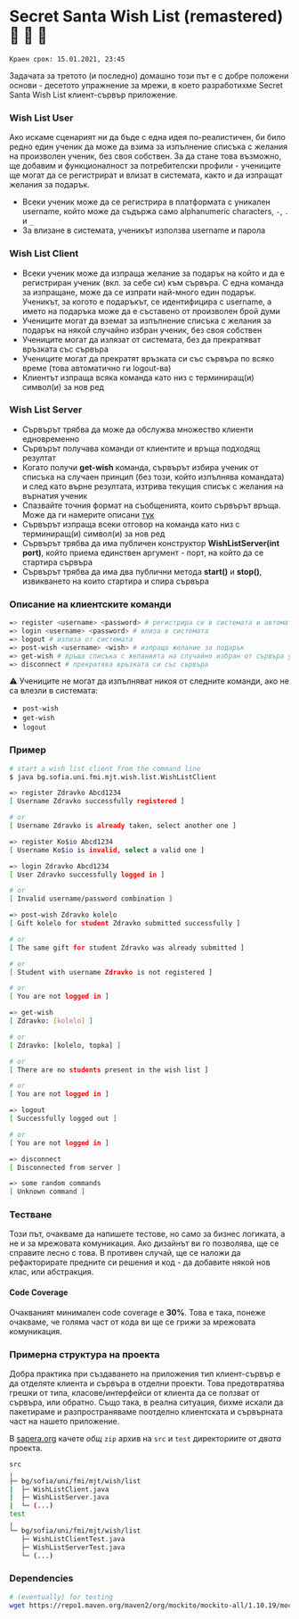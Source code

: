 # Secret Santa Wish List (remastered) :santa: :gift: :christmas_tree:

`Краен срок: 15.01.2021, 23:45`

Задачата за третото (и последно) домашно този път е с добре положени основи - десетото упражнение за мрежи, в което разработихме Secret Santa Wish List клиент-сървър приложение.

### Wish List User

Ако искаме сценарият ни да бъде с една идея по-реалистичен, би било редно един ученик да може да взима за изпълнение списъка с желания на произволен ученик, без своя собствен.
За да стане това възможно, ще добавим и функционалност за потребителски профили - учениците ще могат да се регистрират и влизат в системата, както и да изпращат желания за подарък.

- Всеки ученик може да се регистрира в платформата с уникален username, който може да съдържа само alphanumeric characters, `-`, `.` и `_`
- За влизане в системата, ученикът използва username и парола

### Wish List Client

- Всеки ученик може да изпраща желание за подарък на който и да е регистриран ученик (вкл. за себе си) към сървъра. С една команда за изпращане, може да се изпрати най-много един подарък. Ученикът, за когото е подаръкът, се идентифицира с username, а името на подаръка може да е съставено от произволен брой думи
- Учениците могат да вземат за изпълнение списъка с желания за подарък на някой случайно избран ученик, без своя собствен
- Учениците могат да излязат от системата, без да прекратяват връзката със сървъра
- Учениците могат да прекратят връзката си със сървъра по всяко време (това автоматично ги logout-ва)
- Клиентът изпраща всяка команда като низ с терминиращ(и) символ(и) за нов ред

### Wish List Server

- Сървърът трябва да може да обслужва множество клиенти едновременно
- Сървърът получава команди от клиентите и връща подходящ резултат
- Когато получи **get-wish** команда, сървърът избира ученик от списъка на случаен принцип (без този, който изпълнява командата) и след като върне резултата, изтрива текущия списък с желания на върнатия ученик
- Спазвайте точния формат на съобщенията, които сървърът връща. Може да ги намерите описани [тук](https://github.com/fmi/java-course/blob/master/homeworks/03-wishlist/README.md#Пример)
- Сървърът изпраща всеки отговор на команда като низ с терминиращ(и) символ(и) за нов ред
- Сървърът трябва да има публичен конструктор **WishListServer(int port)**, който приема единствен аргумент - порт, на който да се стартира сървъра
- Сървърът трябва да има два публични метода **start()** и **stop()**, извикването на които стартира и спира сървъра

### Описание на клиентските команди

```bash
=> register <username> <password> # регистрира се в системата и автоматично влиза в нея
=> login <username> <password> # влиза в системата
=> logout # излиза от системата
=> post-wish <username> <wish> # изпраща желание за подарък
=> get-wish # връща списъка с желанията на случайно избран от сървъра ученик, без неговия
=> disconnect # прекратява връзката си със сървъра
```

:warning: Учениците не могат да изпълняват никоя от следните команди, ако не са влезли в системата:
- `post-wish`
- `get-wish`
- `logout`

### Пример

```bash
# start a wish list client from the command line
$ java bg.sofia.uni.fmi.mjt.wish.list.WishListClient

=> register Zdravko Abcd1234
[ Username Zdravko successfully registered ]

# or
[ Username Zdravko is already taken, select another one ]

=> register Ko$io Abcd1234
[ Username Ko$io is invalid, select a valid one ]

=> login Zdravko Abcd1234
[ User Zdravko successfully logged in ]

# or
[ Invalid username/password combination ]

=> post-wish Zdravko kolelo
[ Gift kolelo for student Zdravko submitted successfully ]

# or
[ The same gift for student Zdravko was already submitted ]

# or
[ Student with username Zdravko is not registered ]

# or
[ You are not logged in ]

=> get-wish
[ Zdravko: [kolelo] ]

# or
[ Zdravko: [kolelo, topka] ]

# or
[ There are no students present in the wish list ]

# or
[ You are not logged in ]

=> logout
[ Successfully logged out ]

# or
[ You are not logged in ]

=> disconnect
[ Disconnected from server ]

=> some random commands
[ Unknown command ]
```

### Тестване

Този път, очакваме да напишете тестове, но само за бизнес логиката, a не и за мрежовата комуникация.
Ако дизайнът ви го позволява, ще се справите лесно с това. В противен случай, ще се наложи да рефакторирате предните си решения и код - да добавите някой нов клас, или абстракция.

#### Code Coverage

Очакваният минимален code coverage е **30%**. Това е така, понеже очакваме, че голяма част от кода ви ще се грижи за мрежовата комуникация.

### Примерна структура на проекта

Добра практика при създаването на приложения тип клиент-сървър е да отделяте клиента и сървъра в отделни проекти. Това предотвратява грешки от типа, класове/интерфейси от клиента да се ползват от сървъра, или обратно. Също така, в реална ситуация, бихме искали да пакетираме и разпространяваме поотделно клиентската и сървърната част на нашето приложение.

В [sapera.org](http://grader.sapera.org/) качете *oбщ* `zip` архив на `src` и `test` директориите от *двата* проекта.

```bash
src
╷
├─ bg/sofia/uni/fmi/mjt/wish/list
|  ├─ WishListClient.java
|  ├─ WishListServer.java
|  └─ (...)
test
╷
└─ bg/sofia/uni/fmi/mjt/wish/list
   ├─ WishListClientTest.java
   ├─ WishListServerTest.java
   └─ (...)
```

### Dependencies

```bash
# (eventually) for testing
wget https://repo1.maven.org/maven2/org/mockito/mockito-all/1.10.19/mockito-all-1.10.19.jar
```
